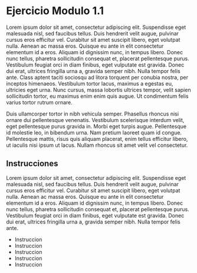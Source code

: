 
<!-- Descargar markdown preview enhanced -->
<!-- Readme generator en internet para readme chulo para github -->

# Ejercicio Modulo 1.1

Lorem ipsum dolor sit amet, consectetur adipiscing elit. Suspendisse eget malesuada nisl, sed faucibus tellus. Duis hendrerit velit augue, pulvinar cursus eros efficitur vel. Curabitur sit amet suscipit libero, eget volutpat nulla. Aenean ac massa eros. Quisque eu ante in elit consectetur elementum id a eros. Aliquam id dignissim nunc, in tempus libero. Donec nunc tellus, pharetra sollicitudin consequat et, placerat pellentesque purus. Vestibulum feugiat orci in diam finibus, eget vulputate est gravida. Donec dui erat, ultrices fringilla urna a, gravida semper nibh. Nulla tempor felis ante. Class aptent taciti sociosqu ad litora torquent per conubia nostra, per inceptos himenaeos. Vestibulum tortor lacus, maximus a egestas eu, ultricies eget urna. Nunc cursus, massa lobortis ultrices tempor, velit sapien sollicitudin tortor, eu maximus enim enim quis augue. Ut condimentum felis varius tortor rutrum ornare.

Duis ullamcorper tortor in nibh vehicula semper. Phasellus rhoncus nisi ornare dui pellentesque venenatis. Vestibulum scelerisque interdum velit, eget pellentesque purus gravida in. Morbi eget turpis augue. Pellentesque id molestie leo, in bibendum urna. Nam pretium laoreet quam id congue. Pellentesque mattis, risus quis aliquam placerat, enim tellus efficitur libero, ut iaculis nisi ipsum ut lacus. Nullam rhoncus sit amet velit vel consectetur.

## Instrucciones
Lorem ipsum dolor sit amet, consectetur adipiscing elit. Suspendisse eget malesuada nisl, sed faucibus tellus. Duis hendrerit velit augue, pulvinar cursus eros efficitur vel. Curabitur sit amet suscipit libero, eget volutpat nulla. Aenean ac massa eros. Quisque eu ante in elit consectetur elementum id a eros. Aliquam id dignissim nunc, in tempus libero. Donec nunc tellus, pharetra sollicitudin consequat et, placerat pellentesque purus. Vestibulum feugiat orci in diam finibus, eget vulputate est gravida. Donec dui erat, ultrices fringilla urna a, gravida semper nibh. Nulla tempor felis ante. 
 - Instruccion
 - Instruccion
 - Instruccion
 - Instruccion
 - Instruccion